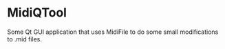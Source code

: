 # MidiQTool

Some Qt GUI application that uses MidiFile to do some small modifications to .mid files.